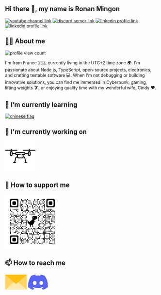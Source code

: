## Hi there 👋, my name is Ronan Mingon

[![youtube channel link](https://img.shields.io/badge/YouTube-FF0000?style=for-the-badge&logo=youtube&logoColor=white)](https://www.youtube.com/@RonanMINGON/videos?app=desktop)
[![discord server link](https://img.shields.io/badge/Discord-7289DA?style=for-the-badge&logo=discord&logoColor=white)](https://discord.gg/WkRs3dwa)
[![linkedin profile link](https://img.shields.io/badge/LinkedIn-0077B5?style=for-the-badge&logo=linkedin&logoColor=white)](https://www.linkedin.com/in/ronan-mingon-71450464/)
[![linkedin profile link](https://img.shields.io/badge/NPMJS-000000?style=for-the-badge&logo=npm&logoColor=white)](https://www.npmjs.com/~rmingon)

## 🙋‍♂️ About me

![profile view count](https://komarev.com/ghpvc/?username=rmingon)

I'm from France 🇫🇷, currently living in the UTC+2 time zone 🌍. I'm passionate about Node.js, TypeScript, open-source projects, electronics, and crafting testable software 💻. When I'm not debugging or building innovative solutions, you can find me immersed in Cyberpunk, gaming, lifting weights 🏋️, or enjoying quality time with my wonderful wife, Cindy ❤️.

## 🌱 I’m currently learning

[![chinese flag](https://www.rust-lang.org/static/images/rust-logo-blk.svg)](https://www.rust-lang.org/)

## 🔭 I'm currently working on

[<img src="assets/drone.png" alt="bugsplat slingshot" height="100px">](https://github.com/rmingon/drone-uwb)

## 💸 How to support me

[<img src="assets/bitcoin.png" alt="bitcoin address" width="180px">](https://www.blockchain.com/btc/address/3MYrebm6Y8S2GGEwApUzbWKZjkXRkhhjEN)

## 📫 How to reach me

[<img src="assets/envelope.png" height="50px">](mailto:rmingondev@gmail.com)
[<img src="assets/discord.png" height="50px">](https://discord.gg/WkRs3dwa)